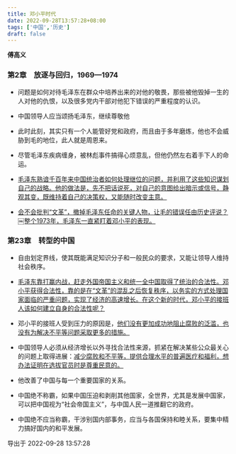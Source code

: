 ```yaml
---
title: 邓小平时代
date: 2022-09-28T13:57:28+08:00
tags: ['中国','历史']
draft: false
---
```


**傅高义**


### 第2章　放逐与回归，1969—1974

* 问题是如何对待毛泽东在群众中培养出来的对他的敬畏，那些被他毁掉一生的人对他的仇恨，以及很多党内干部对他犯下错误的严重程度的认识。

* 中国领导人应当颂扬毛泽东，继续尊敬他

* 此时此刻，其实只有一个人能管好党和政府，而且由于多年磨炼，他也不会威胁到毛的地位，此人就是周恩来。

* 尽管毛泽东疾病缠身，被林彪事件搞得心烦意乱，但他仍然左右着手下人的命运。

* [毛泽东熟谙千百年来中国统治者如何处理继位的问题，并利用了这些知识谋划自己的战略。他的做法是，先不把话说死，对自己的意图给出暗示或信号，静观其变，既维持着自己的决策权，又能随时改变主意。]()

* [会不会批判“文革”，撤掉毛泽东任命的关键人物，让毛的错误任由历史评说？￼整个1973年，毛泽东一直紧盯着邓小平的表现。]()


### 第23章　转型的中国

* 自由划定界线，使其既能满足知识分子和一般民众的要求，又能让领导人维持社会秩序。

* [毛泽东靠打赢内战，赶走外国帝国主义和统一全中国取得了统治的合法性。邓小平获得合法性，靠的是在“文革”的混乱之后恢复秩序，以务实的方式处理国家面临的严重问题，实现了经济的高速增长。在这个新的时代，邓小平的接班人该如何建立自身的合法性呢？]()

* 邓小平的接班人受到压力的原因是，[他们没有更加成功地阻止腐败的泛滥，也没有为解决不平等问题采取更多的措施。]()

* 中国领导人必须从经济增长以外寻找合法性来源，抓紧在解决某些公众最关心的问题上取得进展：[减少腐败和不平等，提供合理水平的普遍医疗和福利，想办法证明在选拔官员时是尊重民意的。]()

* 他改善了中国与每一个重要国家的关系。

* 中国绝不称霸，如果中国压迫和剥削其他国家，全世界，尤其是发展中国家，可以把中国视为“社会帝国主义”，与中国人民一道推翻它的政府。

* 中国绝不应当称霸，干涉别国内部事务，应当与各国保持和睦关系，要集中精力搞好国内的和平发展。

导出于 2022-09-28 13:57:28

